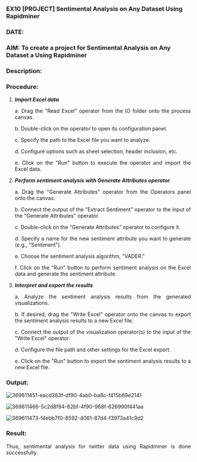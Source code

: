 ### EX10 [PROJECT] Sentimental Analysis on Any Dataset Using Rapidminer
### DATE: 
### AIM: To create a project for Sentimental Analysis on Any Dataset a Using Rapidminer
### Description: 
<div align = "justify">

### Procedure:
1) ***Import Excel data***
    <p>a. Drag the "Read Excel" operator from the IO folder onto the process canvas.
    <p>b. Double-click on the operator to open its configuration panel.
    <p>c. Specify the path to the Excel file you want to analyze.
    <p>d. Configure options such as sheet selection, header inclusion, etc.
    <p>e. Click on the "Run" button to execute the operator and import the Excel data.
2) ***Perform sentiment analysis with Generate Attributes operator***
    <p>a. Drag the "Generate Attributes" operator from the Operators panel onto the canvas.
    <p>b. Connect the output of the "Extract Sentiment" operator to the input of the "Generate Attributes" operator.
    <p>c. Double-click on the "Generate Attributes" operator to configure it.
    <p>d. Specify a name for the new sentiment attribute you want to generate (e.g., "Sentiment").
    <p>e. Choose the sentiment analysis algorithm, "VADER."
    <p>f. Click on the "Run" button to perform sentiment analysis on the Excel data and generate the sentiment attribute.
3) ***Interpret and export the results***
    <p>a. Analyze the sentiment analysis results from the generated visualizations.
    <p>b. If desired, drag the "Write Excel" operator onto the canvas to export the sentiment analysis results to a new Excel file.
    <p>c. Connect the output of the visualization operator(s) to the input of the "Write Excel" operator.
    <p>d. Configure the file path and other settings for the Excel export.
    <p>e. Click on the "Run" button to export the sentiment analysis results to a new Excel file.

### Output:
![369611451-eacd283f-df90-4ab0-ba8c-f415b69e2141](https://github.com/user-attachments/assets/0e5975b0-0711-4e9c-9eac-dc7aaf523109)

![369611466-5c2d8f84-62bf-4f90-968f-626990f441aa](https://github.com/user-attachments/assets/7b054dbc-7aac-4d59-b27b-d317b44064e2)

![369611473-f4ebb7f0-8592-4061-87d4-f3973a41c9d2](https://github.com/user-attachments/assets/3f8a79ac-67b2-4c1a-9d4e-42c0ceec01d1)



### Result:
Thus, sentimental analysis for twitter data using Rapidminer is done successfully.
